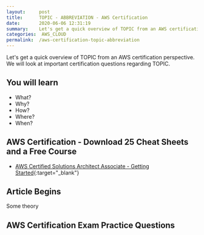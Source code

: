 ```yaml
---
layout:     post
title:      TOPIC - ABBREVIATION - AWS Certification
date:       2020-06-06 12:31:19
summary:    Let's get a quick overview of TOPIC from an AWS certification perspective. We will look at important certification questions regarding TOPIC. 
categories:  AWS_CLOUD
permalink:  /aws-certification-topic-abbreviation
---
```


Let's get a quick overview of TOPIC from an AWS certification perspective. We will look at important certification questions regarding TOPIC.

## You will learn
- What?
- Why?
- How?
- Where?
- When?

## AWS Certification - Download 25 Cheat Sheets and a Free Course
- [AWS Certified Solutions Architect Associate - Getting Started](https://links.in28minutes.com/cloud-in28minutes-teachable-free-link){:target="_blank"}


## Article Begins
Some theory
   

## AWS Certification Exam Practice Questions

